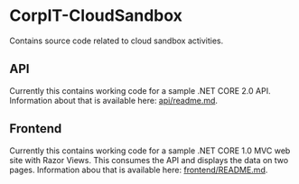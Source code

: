 # CorpIT-CloudSandbox
Contains source code related to cloud sandbox activities.

## API
Currently this contains working code for a sample .NET CORE 2.0 API. Information about that is available here: [api/readme.md](api/readme.md).

## Frontend
Currently this contains working code for a sample .NET CORE 1.0 MVC web site with Razor Views. This consumes the API and displays the data on two pages. Information abou that is available here: [frontend/README.md](frontend/README.md). 
